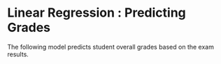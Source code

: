 # Linear Regression : Predicting Grades


The following model predicts student overall grades based on the exam results.
